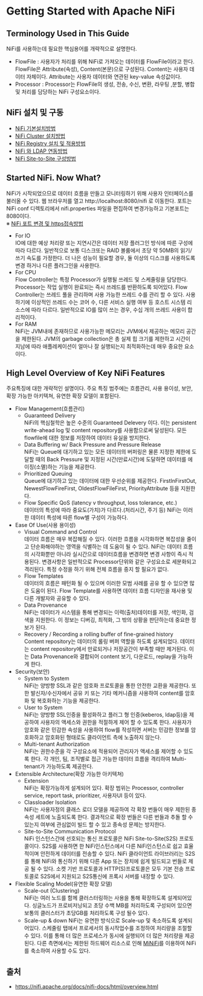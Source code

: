 # Getting Started with Apache NiFi
## Terminology Used in This Guide
NiFi를 사용하는데 필요한 핵심용어를 개략적으로 설명한다.
- FlowFile : 사용자가 처리를 위해 NiFi로 가져오는 데이터를 FlowFile이라고 한다. FlowFile은 Attribute(속성), Content(본문)으로 구성된다. Content는 사용자 데이터 자체이다. Attribute는 사용자 데이터와 연관된 key-value 속성값이다.
- Processor : Processor는 FlowFile의 생성, 전송, 수신, 변환, 라우팅 ,분할, 병합 및 처리를 담당하는 NiFi 구성요소이다.
## NiFi 설치 및 구동
- [NiFi 기본설치방법](./docs/tutorial_install.md)
- [NiFi Cluster 설치방법](./docs/tutorial_cluster_install.md)
- [NiFi Registry 설치 및 적용방법](./docs/tutorial_registry.md)
- [NiFi 와 LDAP 연동방법](./docs/tutorial_nifi_ldap.md)
- [NiFi Site-to-Site 구성방법](./docs/tutorial_S2S_install.md)

## Started NiFi. Now What?
NiFi가 시작되었으므로 데이터 흐름을 만들고 모니터링하기 위해 사용자 인터페이스를 불러올 수 있다. 웹 브라우저를 열고 http://localhost:8080/nifi 로 이동한다. 포트는 NiFi conf 디렉토리에서 nifi.properties 파일을 편집하여 변경가능하고 기본포트는 8080이다. <br/>
※ [NiFi 포트 변경 및 https접속방법](./docs/tutorial_conf.md)

- For IO<br/>
IO에 대한 예상 처리량 또는 지연시간은 데이터 저장 플러그인 방식에 따른 구성에 따라 다르다. 일반적으로 보통 디스크또는 RAID 볼륨에서 초당 약 50MB의 읽기/쓰기 속도를 가정한다. 더 나은 성능이 필요할 경우, 둘 이상의 디스크를 사용하도록 변경 하거나 다른 플러그인을 사용한다.
- For CPU<br/>
Flow Controller는 특정 Processor가 실행될 쓰레드 및 스케줄링을 담당한다. Processor는 작업 실행이 완료되는 즉시 쓰레드를 반환하도록 되어있다. Flow Controller는 쓰레드 풀을 관리하며 사용 가능한 쓰레드 수를 관리 할 수 있다. 사용하기에 이상적인 쓰레드 수는 코어 수, 다른 서비스 실행 여부 등 호스트 시스템 리소스에 따라 다르다. 일반적으로 IO를 많이 쓰는 경우, 수십 개의 쓰레드 사용이 합리적이다.
- For RAM<br/>
NiFi는 JVM내에 존재하므로 사용가능한 메모리는 JVM에서 제공하는 메모리 공간을 제한된다. JVM의 garbage collection은 총 실제 힙 크기를 제한하고 시간이 지남에 따라 애플레케이션이 얼마나 잘 실행되는지 최적화하는데  매우 중요한 요소이다.

## High Level Overview of Key NiFi Features
주요특징에 대한 개략적인 설명이다. 주요 특징 범주에는 흐름관리, 사용 용이성, 보안, 확장 가능한 아키텍쳐, 유연한 확장 모델이 포함된다.

- Flow Management(흐름관리)
  - Guaranteed Delivery<br/>
    NiFi의 핵심철학은 높은 수준의 Guaranteed Delevery 이다. 이는 persistent write-ahead log 및 content repository를 사용함으로써 달성된다. 모든 flowfile에 대한 정보를 저장하여 데이터 유실을 방지한다.
  - Data Buffering w/ Back Pressure and Pressure Release<br/>
    NiFi는 Queue에 대기하고 있는 모든 데이터의 버퍼링은 물론 지정한 제한에 도달할 때의 Back Pressure 및 지정된 시간(만료시간)에 도달하면 데이터를 에이징(소멸)하는 기능을 제공한다.
  - Prioritized Queuing<br/>
    Queue에 대기하고 있는 데이터에 대한 우선순위를 제공한다. FirstInFirstOut, NewestFlowFireFirst, OldestFlowFileFirst, PriorityAttribute 등을 지원한다.
  - Flow Specific QoS (latency v throughput, loss tolerance, etc.)<br/>
    데이터의 특성에 따라 중요도(가치)가 다르다.(처리시간, 주기 등) NiFi는 이러한 데이터 특성에 따른 flow별 구성이 가능하다.
- Ease Of Use(사용 용이성)
  - Visual Command and Control<br/>
    데이터 흐름은 매우 복잡해질 수 있다. 이러한 흐름을 시각화하면 복잡성을 줄이고 단순화해야하는 영역을 식별하는 데 도움이 될 수 있다. NiFi는 데이터 흐름의 시각화뿐만 아니라 실시간으로 데이터흐름을 변경하면 변경 사항이 즉시 적용된다. 변경사항은 일반적으로 Processor단위와 같은 구성요소로 세분화되고 격리된다. 특정 수정을 하기 위해 전체 흐름을 중지 할 필요가 없다.
  - Flow Templates<br/>
    데이터의 흐름은 패턴화 될 수 있으며 이러한 모범 사례를 공유 할 수 있으면 많은 도움이 된다. Flow Template를 사용하면 데이터 흐름 디자인을 재사용 및 다른 개발자와 공유할 수 있다.
  - Data Provenance<br/>
    NiFi는 데이터가 시스템을 통해 변경되는 이력(출처)데이터를 저장, 색인화, 검색을 지원한다. 이 정보는 디버깅, 최적화, 그 밖의 상황을 판단하는데 중요한 정보가 된다.
  - Recovery / Recording a rolling buffer of fine-grained history<br/>
    Content repository는 데이터의 롤링 버퍼 역할을 하도록 설계되었다. 데이터는 content repository에서 만료되거나 저장공간이 부족할 때만 제거된다. 이는 Data Provenance와 결합되어 content 보기, 다운로드, replay을 가능하게 한다.
- Security(보안)
  - System to System<br/>
    NiFi는 양방향 SSL과 같은 암호화 프로토콜을 통한 안전한 교환을 제공한다. 또한 발신자/수신자에서 공유 키 또는 기타 메커니즘을 사용하여 content를 암호화 및 복호화하는 기능을 제공한다.
  - User to System<br/>
    NiFi는 양방향 SSL인증을 활성화하고 플러그 형 인증(keberos, ldap등)을 제공하여 사용자의 액세스와 권한을 적절하게 제어 할 수 있도록 한다. 사용자가 암호화 같은 민감한 속성을 사용하여 flow를 작성하면 서버는 민감한 정보를 암호화하고 암호화된 형태로도 클라이언트 측에 노출하지 않는다.
  - Multi-tenant Authorization<br/>
    NiFi는 권한수준을 각 구성요소에 적용되어 관리자가 액세스를 제어할 수 있도록 한다. 각 개인, 팀, 조직별로 접근 가능한 데이터 흐름을 격리하여 Multi-tenant가 가능하도록 제공한다.
- Extensible Architecture(확장 가능한 아키텍쳐)
  - Extension<br/>
    NiFi는 확장가능하게 설계되어 있다. 확장 범위는 Processor, controller service, report task, prioritizer, 사용자UI 등이 있다.
  - Classloader Isolation<br/>
    NiFi는 사용자정의 클래스 로더 모델을 제공하여 각 확장 번들이 매우 제한된 종속성 세트에 노출되도록 한다. 결과적으로 확장 번들은 다른 번들과 추돌 할 수 있는지 여부에 관심없이 빌드 할 수 있고 종속성 문제는 방지한다. 
  - Site-to-Site Communication Protocol<br/>
    NiFi 인스턴스간에 선호되는 통신 프로토콜은 NiFi Site-to-Site(S2S) 프로토콜이다. S2S를 사용하면 한 NiFi인스턴스에서 다른 NiFi인스턴스로 쉽고 효율적이며 안전하게 데이터를 전송할 수 있다. NiFi 클라이언트 라이브러리는 S2S를 통해 NiFi와 통신하기 위해 다른 App 또는 장치에 쉽게 빌드되고 번들로 제공 될 수 있다. 소켓 기반 프로토콜과 HTTP(S)프로토콜은 모두 기본 전송 프로토콜로 S2S에서 지원되고 S2S통신에 프록시 서버를 내장할 수 있다.
- Flexible Scaling Model(유연한 확장 모델)
  - Scale-out (Clustering)<br/>
    NiFi는 여러 노드를 함께 클러스터링하는 사용을 통해 확장하도록 설계되어있다. 싱글노드가 프로비저닝되고 초당 수백 MB를 처리하도록 구성되어 있으면 보통의 클러스터가 초당GB를 처리하도록 구성 될수 있다. 
  - Scale-up & down
    NiFi는 유연한 방식으로 Scale-up 및 축소하도록 설계되어있다. 스케줄링 탭에서 프로세서의 동시작업수를 조정하여 처리량을 조절할 수 있다. 이를 통해 더 많은 프로세스가 동시에 실행되어  더 많은 처리량을 제공된다. 다른 측면에서는 제한된 하드웨어 리소스로 인해 [MiNiFi](https://nifi.apache.org/minifi/index.html)를 이용하여 NiFi를 축소하여 사용할 수도 있다.
    
## 출처
- https://nifi.apache.org/docs/nifi-docs/html/overview.html
